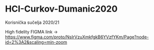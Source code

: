 # HCI-Curkov-Dumanic2020
Korisnička sučelja 2020/21

High fidelity FIGMA link -> https://www.figma.com/proto/NsIrVzuXmkfgkB6YVzfYKm/Page?node-id=2%3A2&scaling=min-zoom
